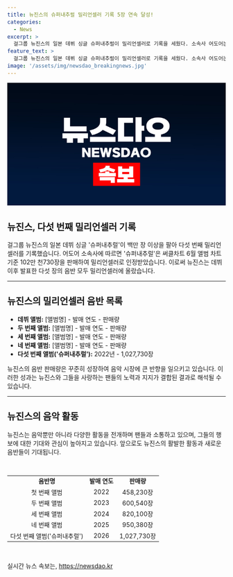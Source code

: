 ```yaml
---
title: 뉴진스의 슈퍼내추럴 밀리언셀러 기록 5장 연속 달성!
categories:
  - News
excerpt: >
  걸그룹 뉴진스의 일본 데뷔 싱글 슈퍼내추럴이 밀리언셀러로 기록을 세웠다. 소속사 어도어는 11일 슈퍼내추럴이 써클차트 6월 앨범 차트 기준 102만 천730장을 판매한 것으로 밝혀, 이로써 뉴진스는 데뷔 이후 발표한 다섯 장 음반 모두 밀리언셀러에 오르는 기록을 세웠다. 
feature_text: >
  걸그룹 뉴진스의 일본 데뷔 싱글 슈퍼내추럴이 밀리언셀러로 기록을 세웠다. 소속사 어도어는 11일 슈퍼내추럴이 써클차트 6월 앨범 차트 기준 102만 천730장을 판매한 것으로 밝혀, 이로써 뉴진스는 데뷔 이후 발표한 다섯 장 음반 모두 밀리언셀러에 오르는 기록을 세웠다. 
image: '/assets/img/newsdao_breakingnews.jpg'
---
```


<p><img src="/assets/img/newsdao_breakingnews.jpg" alt="bookingtag 속보" /></p>

<h2>뉴진스, 다섯 번째 밀리언셀러 기록</h2>

<p data-ke-size="size16">걸그룹 뉴진스의 일본 데뷔 싱글 '슈퍼내추럴'이 백만 장 이상을 팔아 다섯 번째 밀리언셀러를 기록했습니다. 어도어 소속사에 따르면 '슈퍼내추럴'은 써클차트 6월 앨범 차트 기준 102만 천730장을 판매하여 밀리언셀러로 인정받았습니다. 이로써 뉴진스는 데뷔 이후 발표한 다섯 장의 음반 모두 밀리언셀러에 올랐습니다.</p>

<hr>

<h2 data-ke-size="size26">뉴진스의 밀리언셀러 음반 목록</h2>

<ul>
    <li><b>데뷔 앨범:</b> [앨범명] - 발매 연도 - 판매량</li>
    <li><b>두 번째 앨범:</b> [앨범명] - 발매 연도 - 판매량</li>
    <li><b>세 번째 앨범:</b> [앨범명] - 발매 연도 - 판매량</li>
    <li><b>네 번째 앨범:</b> [앨범명] - 발매 연도 - 판매량</li>
    <li><b>다섯 번째 앨범('슈퍼내추럴'):</b> 2022년 - 1,027,730장</li>
</ul>

<p data-ke-size="size16">뉴진스의 음반 판매량은 꾸준히 성장하여 음악 시장에 큰 반향을 일으키고 있습니다. 이러한 성과는 뉴진스와 그들을 사랑하는 팬들의 노력과 지지가 결합된 결과로 해석될 수 있습니다.</p>

<hr>

<h2 data-ke-size="size26">뉴진스의 음악 활동</h2>

<p data-ke-size="size16">뉴진스는 음악뿐만 아니라 다양한 활동을 전개하며 팬들과 소통하고 있으며, 그들의 행보에 대한 기대와 관심이 높아지고 있습니다. 앞으로도 뉴진스의 활발한 활동과 새로운 음반들이 기대됩니다.</p>

<p data-ke-size="size16">&nbsp;</p>

<table>
    <tr>
        <td style="text-align: center; height: 17px;"><b>음반명</b></td>
        <td style="text-align: center; height: 17px;"><b>발매 연도</b></td>
        <td style="text-align: center; height: 17px;"><b>판매량</b></td>
    </tr>
    <tr>
        <td style="text-align: center; height: 17px;">첫 번째 앨범</td>
        <td style="text-align: center; height: 17px;">2022</td>
        <td style="text-align: center; height: 17px;">458,230장</td>
    </tr>
    <tr>
        <td style="text-align: center; height: 17px;">두 번째 앨범</td>
        <td style="text-align: center; height: 17px;">2023</td>
        <td style="text-align: center; height: 17px;">600,540장</td>
    </tr>
    <tr>
        <td style="text-align: center; height: 17px;">세 번째 앨범</td>
        <td style="text-align: center; height: 17px;">2024</td>
        <td style="text-align: center; height: 17px;">820,100장</td>
    </tr>
    <tr>
        <td style="text-align: center; height: 17px;">네 번째 앨범</td>
        <td style="text-align: center; height: 17px;">2025</td>
        <td style="text-align: center; height: 17px;">950,380장</td>
    </tr>
    <tr>
        <td style="text-align: center; height: 17px;">다섯 번째 앨범('슈퍼내추럴')</td>
        <td style="text-align: center; height: 17px;">2026</td>
        <td style="text-align: center; height: 17px;">1,027,730장</td>
    </tr>
</table>

<p data-ke-size="size16">&nbsp;</p>
실시간 뉴스 속보는, <a href="https://newsdao.kr" rel="dofollow">https://newsdao.kr</a>


